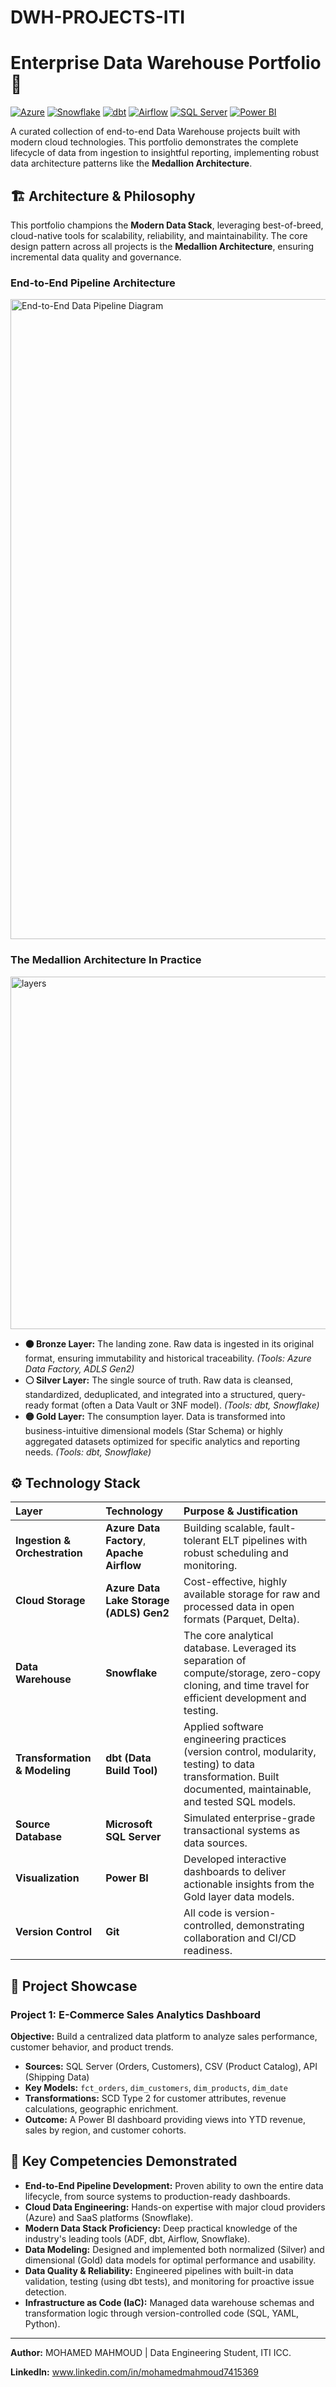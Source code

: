 # DWH-PROJECTS-ITI

# Enterprise Data Warehouse Portfolio 🚀

[![Azure](https://img.shields.io/badge/Azure-Cloud%20Services-0078D4?logo=microsoftazure)](https://azure.microsoft.com/)
[![Snowflake](https://img.shields.io/badge/Snowflake-Data%20Warehouse-29B5E8?logo=snowflake)](https://www.snowflake.com/)
[![dbt](https://img.shields.io/badge/dbt-Data%20Transformation-FF694B?logo=dbt)](https://www.getdbt.com/)
[![Airflow](https://img.shields.io/badge/Airflow-Workflow%20Orchestration-017CEE?logo=apacheairflow)](https://airflow.apache.org/)
[![SQL Server](https://img.shields.io/badge/SQL%20Server-Database-CC2927?logo=microsoftsqlserver)](https://www.microsoft.com/sql-server/)
[![Power BI](https://img.shields.io/badge/Power_BI-Visualization-F2C811?logo=powerbi)](https://powerbi.microsoft.com/)

A curated collection of end-to-end Data Warehouse projects built with modern cloud technologies. This portfolio demonstrates the complete lifecycle of data from ingestion to insightful reporting, implementing robust data architecture patterns like the **Medallion Architecture**.

## 🏗️ Architecture & Philosophy

This portfolio champions the **Modern Data Stack**, leveraging best-of-breed, cloud-native tools for scalability, reliability, and maintainability. The core design pattern across all projects is the **Medallion Architecture**, ensuring incremental data quality and governance.

### End-to-End Pipeline Architecture

<img width="1536" height="1024" alt="End-to-End Data Pipeline Diagram" src="https://github.com/user-attachments/assets/3719b0bc-0ff2-4f19-afe3-dc76086a0e34" />

### The Medallion Architecture In Practice

<img width="1011" height="564" alt="layers" src="https://github.com/user-attachments/assets/fa4d3b1c-e563-471a-8d45-1ea507ec475e" />


*   **🟤 Bronze Layer:** The landing zone. Raw data is ingested in its original format, ensuring immutability and historical traceability. *(Tools: Azure Data Factory, ADLS Gen2)*
*   **⚪ Silver Layer:** The single source of truth. Raw data is cleansed, standardized, deduplicated, and integrated into a structured, query-ready format (often a Data Vault or 3NF model). *(Tools: dbt, Snowflake)*
*   **🟡 Gold Layer:** The consumption layer. Data is transformed into business-intuitive dimensional models (Star Schema) or highly aggregated datasets optimized for specific analytics and reporting needs. *(Tools: dbt, Snowflake)*

## ⚙️ Technology Stack

| Layer | Technology | Purpose & Justification |
| :--- | :--- | :--- |
| **Ingestion & Orchestration** | **Azure Data Factory**, **Apache Airflow** | Building scalable, fault-tolerant ELT pipelines with robust scheduling and monitoring. |
| **Cloud Storage** | **Azure Data Lake Storage (ADLS) Gen2** | Cost-effective, highly available storage for raw and processed data in open formats (Parquet, Delta). |
| **Data Warehouse** | **Snowflake** | The core analytical database. Leveraged its separation of compute/storage, zero-copy cloning, and time travel for efficient development and testing. |
| **Transformation & Modeling** | **dbt (Data Build Tool)** | Applied software engineering practices (version control, modularity, testing) to data transformation. Built documented, maintainable, and tested SQL models. |
| **Source Database** | **Microsoft SQL Server** | Simulated enterprise-grade transactional systems as data sources. |
| **Visualization** | **Power BI** | Developed interactive dashboards to deliver actionable insights from the Gold layer data models. |
| **Version Control** | **Git** | All code is version-controlled, demonstrating collaboration and CI/CD readiness. |

## 📂 Project Showcase

### Project 1: E-Commerce Sales Analytics Dashboard
**Objective:** Build a centralized data platform to analyze sales performance, customer behavior, and product trends.
*   **Sources:** SQL Server (Orders, Customers), CSV (Product Catalog), API (Shipping Data)
*   **Key Models:** `fct_orders`, `dim_customers`, `dim_products`, `dim_date`
*   **Transformations:** SCD Type 2 for customer attributes, revenue calculations, geographic enrichment.
*   **Outcome:** A Power BI dashboard providing views into YTD revenue, sales by region, and customer cohorts.


## 🎯 Key Competencies Demonstrated

*   **End-to-End Pipeline Development:** Proven ability to own the entire data lifecycle, from source systems to production-ready dashboards.
*   **Cloud Data Engineering:** Hands-on expertise with major cloud providers (Azure) and SaaS platforms (Snowflake).
*   **Modern Data Stack Proficiency:** Deep practical knowledge of the industry's leading tools (ADF, dbt, Airflow, Snowflake).
*   **Data Modeling:** Designed and implemented both normalized (Silver) and dimensional (Gold) data models for optimal performance and usability.
*   **Data Quality & Reliability:** Engineered pipelines with built-in data validation, testing (using dbt tests), and monitoring for proactive issue detection.
*   **Infrastructure as Code (IaC):** Managed data warehouse schemas and transformation logic through version-controlled code (SQL, YAML, Python).

---

**Author:** MOHAMED MAHMOUD | Data Engineering Student, ITI ICC.

**LinkedIn:** www.linkedin.com/in/mohamedmahmoud7415369

